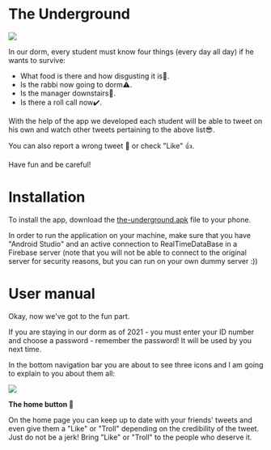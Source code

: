 # The Underground

![](https://github.com/itsikshteinberger/the-underground/blob/master/FinalProject/app/src/main/res/drawable/Drawing-4.sketchpad.png)

In our dorm, every student must know four things (every day all day) if he wants to survive:

- What food is there and how disgusting it is:vomiting_face:.
- Is the rabbi now going to dorm:warning:.
- Is the manager downstairs:rotating_light:.
- Is there a roll call now:heavy_check_mark:.

With the help of the app we developed each student will be able to tweet on his own and watch other tweets pertaining to the above list:sunglasses:.

You can also report a wrong tweet :poop: or check "Like" :thumbsup:.

Have fun and be careful!

# Installation

To install the app, download the [the-underground.apk](https://github.com/itsikshteinberger/the-underground/blob/master/FinalProject/the-underground.apk) file to your phone.

In order to run the application on your machine, make sure that you have "Android Studio" and an active connection to RealTimeDataBase in a Firebase server (note that you will not be able to connect to the original server for security reasons, but you can run on your own dummy server :))

# User manual

Okay, now we've got to the fun part.

If you are staying in our dorm as of 2021 - you must enter your ID number and choose a password - remember the password! It will be used by you next time.

In the bottom navigation bar you are about to see three icons and I am going to explain to you about them all:

![](https://github.com/itsikshteinberger/the-underground/blob/master/FinalProject/app/src/main/res/drawable/1b1ac2ef-7cbc-4429-970a-29c5ab338ccf.jpg)

**The home button :house_with_garden:**

On the home page you can keep up to date with your friends' tweets and even give them a "Like" or "Troll" depending on the credibility of the tweet.
Just do not be a jerk! Bring "Like" or "Troll" to the people who deserve it.


